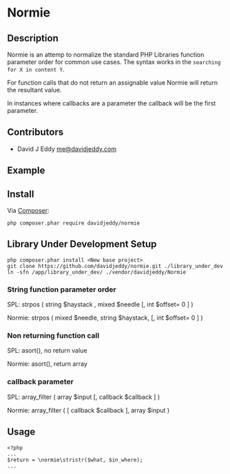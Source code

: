 # Normie

## Description
Normie is an attemp to normalize the standard PHP Libraries function parameter order for common use cases. The syntax works in the `searching for X in content Y`.

For function calls that do not return an assignable value Normie will return the resultant value.

In instances where callbacks are a parameter the callback will be the first parameter.

## Contributors
 - David J Eddy <me@davidjeddy.com>

## Example

## Install

Via [Composer](https://getcomposer.org):

    php composer.phar require davidjeddy/normie
    
## Library Under Development Setup

    php composer.phar install <New base project>
    git clone https://github.com/davidjeddy/normie.git ./library_under_dev
    ln -sfn /app/library_under_dev/ ./vendor/davidjeddy/Normie

### String function parameter order
SPL: strpos  ( string $haystack  , mixed $needle  [, int $offset= 0  ] )

Normie: strpos  ( mixed $needle, string $haystack,  [, int $offset= 0  ] )


### Non returning function call
SPL: asort(), no return value

Normie: asort(), return array


### callback parameter
SPL: array_filter  ( array $input  [, callback $callback  ] )

Normie: array_filter  ( [ callback $callback  ], array $input )

## Usage

    <?php
    ...
    $return = \normie\stristr($what, $in_where);
    ...

    